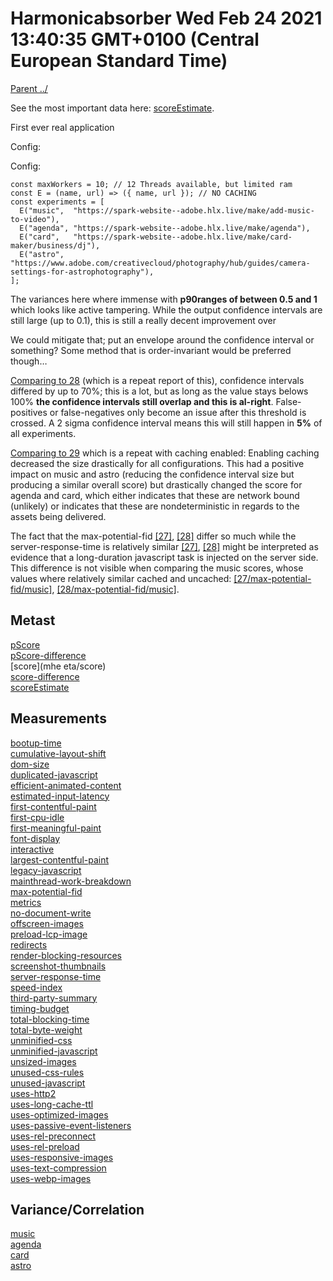 
# Harmonicabsorber Wed Feb 24 2021 13:40:35 GMT+0100 (Central European Standard Time)

[Parent ../](../)

See the most important data here: [scoreEstimate](meta/scoreEstimate).

First ever real application

Config:

Config:

```
const maxWorkers = 10; // 12 Threads available, but limited ram
const E = (name, url) => ({ name, url }); // NO CACHING
const experiments = [
  E("music",  "https://spark-website--adobe.hlx.live/make/add-music-to-video"),
  E("agenda", "https://spark-website--adobe.hlx.live/make/agenda"),
  E("card",   "https://spark-website--adobe.hlx.live/make/card-maker/business/dj"),
  E("astro",  "https://www.adobe.com/creativecloud/photography/hub/guides/camera-settings-for-astrophotography"),
];
```

The variances here where immense with **p90ranges of between 0.5 and 1** which looks like active tampering.
While the output confidence intervals are still large (up to 0.1), this is still a really decent improvement over

We could mitigate that; put an envelope around the confidence interval or something?
Some method that is order-invariant would be preferred though…

[Comparing to 28](../report_00028_2021-02-24T12-49-42.674Z/readme.md) (which is a repeat report of this), confidence intervals differed by up to 70%; this is a lot,
but as long as the value stays belows 100% **the confidence intervals still overlap and this is al-right**.
False-positives or false-negatives only become an issue after this threshold is crossed. A 2 sigma confidence
interval means this will still happen in **5%** of all experiments.

[Comparing to 29](../report_00029_2021-02-24T13-36-40.390Z/readme.md) which is a repeat with caching enabled:
Enabling caching decreased the size drastically for all configurations. This had a positive impact on music and astro (reducing the
confidence interval size but producing a similar overall score) but drastically changed the score for agenda and card,
which either indicates that these are network bound (unlikely) or indicates that these are nondeterministic in regards to the assets being delivered.

The fact that the max-potential-fid [[27]](../report_00027_2021-02-24T12-40-31.850Z/max-potential-fid/samples/agenda/), [[28]](../report_00028_2021-02-24T12-49-42.674Z/max-potential-fid/samples/agenda/) differ so much while the server-response-time is relatively similar [[27]](../report_00028_2021-02-24T12-49-42.674Z/server-response-time/samples/agenda/), [[28]](../report_00028_2021-02-24T12-49-42.674Z/server-response-time/samples/agenda/.readme)
might be interpreted as evidence that a long-duration javascript task is injected on the server side.
This difference is not visible when comparing the music scores, whose values where relatively similar cached and uncached: [[27/max-potential-fid/music]](../report_00027_2021-02-24T12-40-31.850Z/max-potential-fid/samples/music/), [[28/max-potential-fid/music]](../report_00028_2021-02-24T12-49-42.674Z/max-potential-fid/samples/music/).

## Metast

[pScore](meta/pScore)  
[pScore-difference](meta/pScore-difference)  
[score](mhe eta/score)  
[score-difference](meta/score-difference)  
[scoreEstimate](meta/scoreEstimate)  

## Measurements

[bootup-time](bootup-time)  
[cumulative-layout-shift](cumulative-layout-shift)  
[dom-size](dom-size)  
[duplicated-javascript](duplicated-javascript)  
[efficient-animated-content](efficient-animated-content)  
[estimated-input-latency](estimated-input-latency)  
[first-contentful-paint](first-contentful-paint)  
[first-cpu-idle](first-cpu-idle)  
[first-meaningful-paint](first-meaningful-paint)  
[font-display](font-display)  
[interactive](interactive)  
[largest-contentful-paint](largest-contentful-paint)  
[legacy-javascript](legacy-javascript)  
[mainthread-work-breakdown](mainthread-work-breakdown)  
[max-potential-fid](max-potential-fid)  
[metrics](metrics)  
[no-document-write](no-document-write)  
[offscreen-images](offscreen-images)  
[preload-lcp-image](preload-lcp-image)  
[redirects](redirects)  
[render-blocking-resources](render-blocking-resources)  
[screenshot-thumbnails](screenshot-thumbnails)  
[server-response-time](server-response-time)  
[speed-index](speed-index)  
[third-party-summary](third-party-summary)  
[timing-budget](timing-budget)  
[total-blocking-time](total-blocking-time)  
[total-byte-weight](total-byte-weight)  
[unminified-css](unminified-css)  
[unminified-javascript](unminified-javascript)  
[unsized-images](unsized-images)  
[unused-css-rules](unused-css-rules)  
[unused-javascript](unused-javascript)  
[uses-http2](uses-http2)  
[uses-long-cache-ttl](uses-long-cache-ttl)  
[uses-optimized-images](uses-optimized-images)  
[uses-passive-event-listeners](uses-passive-event-listeners)  
[uses-rel-preconnect](uses-rel-preconnect)  
[uses-rel-preload](uses-rel-preload)  
[uses-responsive-images](uses-responsive-images)  
[uses-text-compression](uses-text-compression)  
[uses-webp-images](uses-webp-images)  

## Variance/Correlation

[music](correlation/music)  
[agenda](correlation/agenda)  
[card](correlation/card)  
[astro](correlation/astro)  

